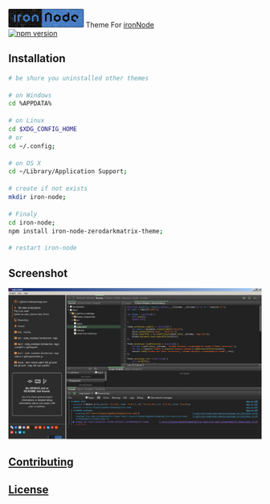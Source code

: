 ![ironNode](/logo_sm.png) Theme For [ironNode](http://s-a.github.io/iron-node/)  
[![npm version](https://badge.fury.io/js/iron-node-zerodarkmatrix-theme.svg)](http://badge.fury.io/js/iron-node-zerodarkmatrix-theme)

## Installation


```bash
# be shure you uninstalled other themes

# on Windows
cd %APPDATA%

# on Linux
cd $XDG_CONFIG_HOME
# or
cd ~/.config;

# on OS X
cd ~/Library/Application Support;

# create if not exists
mkdir iron-node;

# Finaly
cd iron-node;
npm install iron-node-zerodarkmatrix-theme;

# restart iron-node
```

## Screenshot
![screenshot](/screenshot.png)  

## [Contributing](/CONTRIBUTING.md)

## [License](/LICENSE.md)